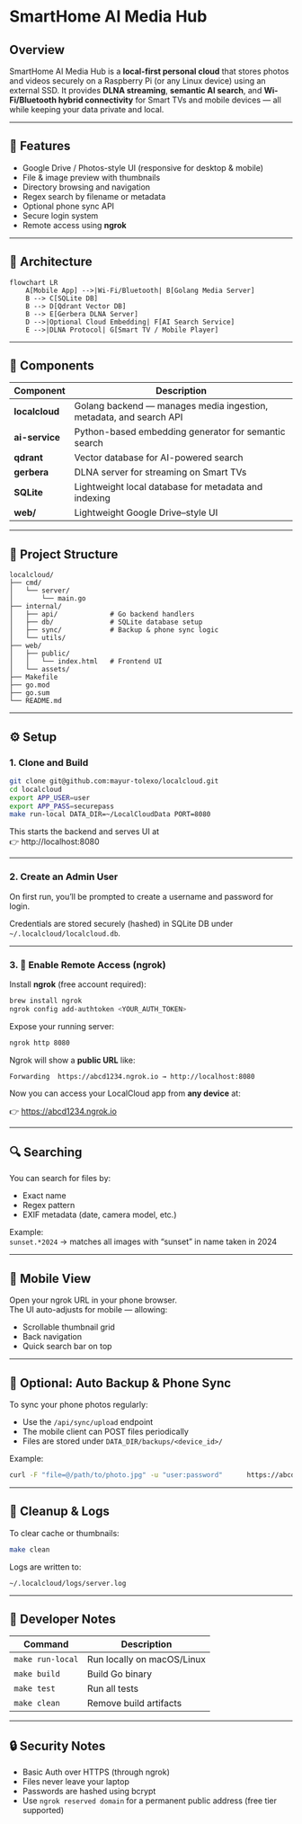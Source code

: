 # SmartHome AI Media Hub 

## Overview 
SmartHome AI Media Hub is a **local-first personal cloud** that stores photos and videos securely on a Raspberry Pi (or any Linux device) using an external SSD. It provides **DLNA streaming**, **semantic AI search**, and **Wi-Fi/Bluetooth hybrid connectivity** for Smart TVs and mobile devices — all while keeping your data private and local.

---

## 🚀 Features

- Google Drive / Photos-style UI (responsive for desktop & mobile)
- File & image preview with thumbnails  
- Directory browsing and navigation  
- Regex search by filename or metadata  
- Optional phone sync API  
- Secure login system  
- Remote access using **ngrok**

---

## 🧩 Architecture

```mermaid
flowchart LR
    A[Mobile App] -->|Wi-Fi/Bluetooth| B[Golang Media Server]
    B --> C[SQLite DB]
    B --> D[Qdrant Vector DB]
    B --> E[Gerbera DLNA Server]
    D -->|Optional Cloud Embedding| F[AI Search Service]
    E -->|DLNA Protocol| G[Smart TV / Mobile Player]
```

---

## 🧠 Components
| Component | Description |
|------------|--------------|
| **localcloud** | Golang backend — manages media ingestion, metadata, and search API |
| **ai-service** | Python-based embedding generator for semantic search |
| **qdrant** | Vector database for AI-powered search |
| **gerbera** | DLNA server for streaming on Smart TVs |
| **SQLite** | Lightweight local database for metadata and indexing |
| **web/** | Lightweight Google Drive–style UI |

---

## 📁 Project Structure

```
localcloud/
├── cmd/
│   └── server/
│       └── main.go
├── internal/
│   ├── api/             # Go backend handlers
│   ├── db/              # SQLite database setup
│   ├── sync/            # Backup & phone sync logic
│   └── utils/
├── web/
│   ├── public/
│   │   └── index.html   # Frontend UI
│   └── assets/
├── Makefile
├── go.mod
├── go.sum
└── README.md
```

---

## ⚙️ Setup

### 1. Clone and Build

```bash
git clone git@github.com:mayur-tolexo/localcloud.git
cd localcloud
export APP_USER=user
export APP_PASS=securepass
make run-local DATA_DIR=~/LocalCloudData PORT=8080
```

This starts the backend and serves UI at  
👉 http://localhost:8080  

---

### 2. Create an Admin User

On first run, you’ll be prompted to create a username and password for login.

Credentials are stored securely (hashed) in SQLite DB under `~/.localcloud/localcloud.db`.

---

### 3. 📱 Enable Remote Access (ngrok)

Install **ngrok** (free account required):

```bash
brew install ngrok
ngrok config add-authtoken <YOUR_AUTH_TOKEN>
```

Expose your running server:

```bash
ngrok http 8080
```

Ngrok will show a **public URL** like:

```
Forwarding  https://abcd1234.ngrok.io → http://localhost:8080
```

Now you can access your LocalCloud app from **any device** at:

👉 https://abcd1234.ngrok.io  

---

## 🔍 Searching

You can search for files by:
- Exact name  
- Regex pattern  
- EXIF metadata (date, camera model, etc.)

Example:  
`sunset.*2024` → matches all images with “sunset” in name taken in 2024  

---

## 📸 Mobile View

Open your ngrok URL in your phone browser.  
The UI auto-adjusts for mobile — allowing:
- Scrollable thumbnail grid  
- Back navigation  
- Quick search bar on top  

---

## 🔄 Optional: Auto Backup & Phone Sync

To sync your phone photos regularly:
- Use the `/api/sync/upload` endpoint
- The mobile client can POST files periodically
- Files are stored under `DATA_DIR/backups/<device_id>/`

Example:
```bash
curl -F "file=@/path/to/photo.jpg" -u "user:password"      https://abcd1234.ngrok.io/api/sync/upload
```

---

## 🧹 Cleanup & Logs

To clear cache or thumbnails:
```bash
make clean
```

Logs are written to:
```
~/.localcloud/logs/server.log
```

---

## 🧰 Developer Notes

| Command | Description |
|----------|--------------|
| `make run-local` | Run locally on macOS/Linux |
| `make build` | Build Go binary |
| `make test` | Run all tests |
| `make clean` | Remove build artifacts |

---

## 🔒 Security Notes

- Basic Auth over HTTPS (through ngrok)
- Files never leave your laptop
- Passwords are hashed using bcrypt
- Use `ngrok reserved domain` for a permanent public address (free tier supported)
